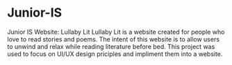 # Junior-IS
Junior IS Website: Lullaby Lit
Lullaby Lit is a website created for people who love to read stories and poems. The intent of this website is to allow users to unwind and relax while reading literature before bed. This project was used to focus on UI/UX design priciples and impliment them into a website.
